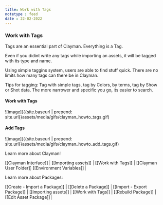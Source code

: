 ```yaml
---
title: Work with Tags
notetype : feed
date : 22-02-2022
---
```

### Work with Tags

Tags are an essential part of Clayman. Everything is a Tag.

Even if you didint write any tags while importing an assets, it will be tagged with its type and name.

Using simple taggins system, users are able to find stuff quick.
There are no limits how many tags can there be in Clayman.

Tips for tagging:
Tag with simple tags, tag by Colors, by terms, tag by Show or Shot data. The more narrower and specific you go, its easier to search.

<h4><b>Work with Tags</b></h4>
![image]({{site.baseurl | prepend: site.url}}assets/media/gifs/clayman_howto_tags.gif)

<h4><b>Add Tags</b></h4>
![image]({{site.baseurl | prepend: site.url}}assets/media/gifs/clayman_howto_add_tags.gif)


Learn more about Clayman!

[[Clayman Interface]] | 
[[Importing assets]] | 
[[Work with Tags]] | 
[[Clayman User Folder]]
[[Environment Variables]] |


Learn more about Packages:

[[Create - Import a Package]] | 
[[Delete a Package]] | 
[[Import - Export Package]] | 
[[Importing assets]] | 
[[Work with Tags]] | 
[[Rebuild Package]] | 
[[Edit Asset Package]] | 
